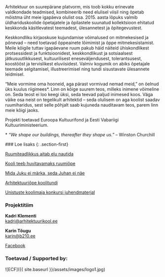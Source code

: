 <section>
Arhitektuur on suurepärane platvorm, mis toob kokku erinevate valdkondade teadmised, kombineerib need elulisel viisil ning õpetab mõistma üht meie igapäeva olulist osa. 2015. aasta lõpuks valmib üldhariduskoolide õpetajatele ja õpilastele suunatud kollektsioon ehitatud keskkonda käsitlevatest teemadest, ülesannetest ja õpitegevustest.

Keskkondliku kirjaoskuse kujundamise võimalused on mitmekesised ja põnevad – need toetavad õppeainete lõimimist ja õppe mitmekesistamist. Meile kõigile tuttav igapäevane ruum pakub häid näiteid ühiskondlikest protsessidest ja funktsioonidest, keskkondlikust ja sotsiaalsest jätkusuutlikkusest, kultuurilisest eneseväljendusest, tolerantsusest, koostööst ja tervislikest eluviisidest. Valmiv kogumik on abiks õpetajale teemade selgitamisel, illustreerimisel ning tundi sisustavate ülesannete leidmisel.

“Meie vormime oma hooneid, aga pärast vormivad nemad meid,” on öelnud üks kuulus riigimees*. Linn on kõige suurem teos, milleks inimene võimeline on. Seda teost ei loo keegi üksi, seda teevad paljud inimesed koos. Väga väike osa neist on tegelikult arhitektid – seda olulisem on aga koolist saadav ruumiharidus, sest selle põhjalt saab kujuneda nauditavam teos, parem linn meie kõigi jaoks.

Projekti toetavad Euroopa Kultuurifond ja Eesti Vabariigi Kultuuriministeerium.

\* *“We shape our buildings, thereafter they shape us.”* – Winston Churchill
</section>

<section>
### Loe lisaks
{: .section-first}

[Ruumiteadlikkus aitab elu nautida](http://epl.delfi.ee/news/kultuur/ruumiteadlikkus-aitab-elu-nautida?id=67786177)

[Kooli teeb huvitavamaks ruumiõpe](http://opleht.ee/13821-kooli-teeb-huvitavamaks-ruumiope/)

[Mida Juku ei märka, seda Juhan ei näe](http://www.solness.ee/maja/?mid=111&id=606)

[Arhitektuuriõpe koolitundi](http://www.sirp.ee/s1-artiklid/arhitektuur/arhitektuuriope-koolitundi/)

[Unistuste koolimaja konkursi juhendmaterjal](http://www.arhitektuurikool.ee/konkurss)

### Projektitiim

**Kadri Klementi**<br/>
[kadri@arhitektuurikool.ee](mailto:kadri@arhitektuurikool.ee)

**Karin Tõugu**<br/>
[karin@b210.ee](mailto:karin@b210.ee)

[Facebook](https://www.facebook.com/ruumiharidus)

### Toetavad / Supported by:
![ECF]({{ site.baseurl }}/assets/images/logo1.jpg)
</section>